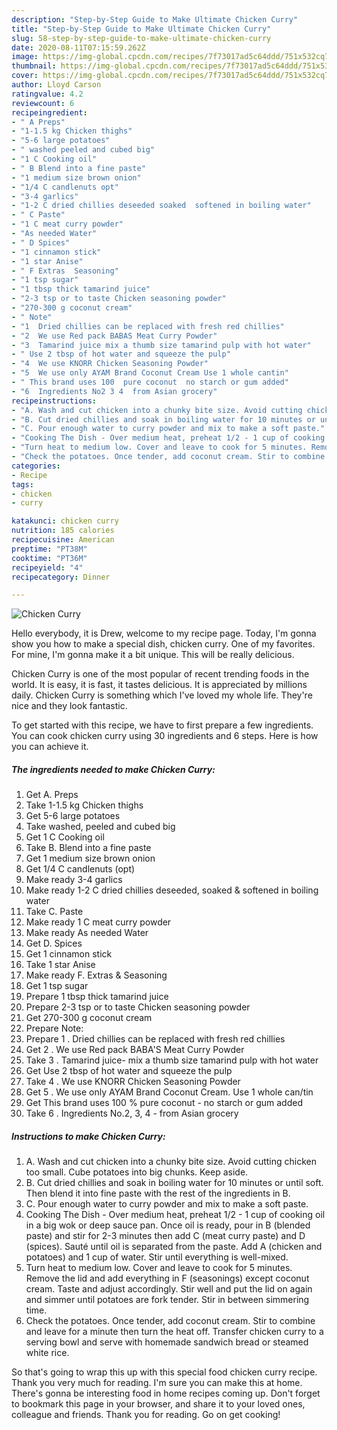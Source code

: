 ```yaml
---
description: "Step-by-Step Guide to Make Ultimate Chicken Curry"
title: "Step-by-Step Guide to Make Ultimate Chicken Curry"
slug: 58-step-by-step-guide-to-make-ultimate-chicken-curry
date: 2020-08-11T07:15:59.262Z
image: https://img-global.cpcdn.com/recipes/7f73017ad5c64ddd/751x532cq70/chicken-curry-recipe-main-photo.jpg
thumbnail: https://img-global.cpcdn.com/recipes/7f73017ad5c64ddd/751x532cq70/chicken-curry-recipe-main-photo.jpg
cover: https://img-global.cpcdn.com/recipes/7f73017ad5c64ddd/751x532cq70/chicken-curry-recipe-main-photo.jpg
author: Lloyd Carson
ratingvalue: 4.2
reviewcount: 6
recipeingredient:
- " A Preps"
- "1-1.5 kg Chicken thighs"
- "5-6 large potatoes"
- " washed peeled and cubed big"
- "1 C Cooking oil"
- " B Blend into a fine paste"
- "1 medium size brown onion"
- "1/4 C candlenuts opt"
- "3-4 garlics"
- "1-2 C dried chillies deseeded soaked  softened in boiling water"
- " C Paste"
- "1 C meat curry powder"
- "As needed Water"
- " D Spices"
- "1 cinnamon stick"
- "1 star Anise"
- " F Extras  Seasoning"
- "1 tsp sugar"
- "1 tbsp thick tamarind juice"
- "2-3 tsp or to taste Chicken seasoning powder"
- "270-300 g coconut cream"
- " Note"
- "1  Dried chillies can be replaced with fresh red chillies"
- "2  We use Red pack BABAS Meat Curry Powder"
- "3  Tamarind juice mix a thumb size tamarind pulp with hot water"
- " Use 2 tbsp of hot water and squeeze the pulp"
- "4  We use KNORR Chicken Seasoning Powder"
- "5  We use only AYAM Brand Coconut Cream Use 1 whole cantin"
- " This brand uses 100  pure coconut  no starch or gum added"
- "6  Ingredients No2 3 4  from Asian grocery"
recipeinstructions:
- "A. Wash and cut chicken into a chunky bite size. Avoid cutting chicken too small. Cube potatoes into big chunks. Keep aside."
- "B. Cut dried chillies and soak in boiling water for 10 minutes or until soft. Then blend it into fine paste with the rest of the ingredients in B."
- "C. Pour enough water to curry powder and mix to make a soft paste."
- "Cooking The Dish - Over medium heat, preheat 1/2 - 1 cup of cooking oil in a big wok or deep sauce pan. Once oil is ready, pour in B (blended paste) and stir for 2-3 minutes then add C (meat curry paste) and D (spices). Sauté until oil is separated from the paste. Add A (chicken and potatoes) and 1 cup of water. Stir until everything is well-mixed."
- "Turn heat to medium low. Cover and leave to cook for 5 minutes. Remove the lid and add everything in F (seasonings) except coconut cream. Taste and adjust accordingly. Stir well and put the lid on again and simmer until potatoes are fork tender. Stir in between simmering time."
- "Check the potatoes. Once tender, add coconut cream. Stir to combine and leave for a minute then turn the heat off. Transfer chicken curry to a serving bowl and serve with homemade sandwich bread or steamed white rice."
categories:
- Recipe
tags:
- chicken
- curry

katakunci: chicken curry 
nutrition: 185 calories
recipecuisine: American
preptime: "PT38M"
cooktime: "PT36M"
recipeyield: "4"
recipecategory: Dinner

---
```



![Chicken Curry](https://img-global.cpcdn.com/recipes/7f73017ad5c64ddd/751x532cq70/chicken-curry-recipe-main-photo.jpg)

Hello everybody, it is Drew, welcome to my recipe page. Today, I'm gonna show you how to make a special dish, chicken curry. One of my favorites. For mine, I'm gonna make it a bit unique. This will be really delicious.

Chicken Curry is one of the most popular of recent trending foods in the world. It is easy, it is fast, it tastes delicious. It is appreciated by millions daily. Chicken Curry is something which I've loved my whole life. They're nice and they look fantastic.




To get started with this recipe, we have to first prepare a few ingredients. You can cook chicken curry using 30 ingredients and 6 steps. Here is how you can achieve it.

<!--inarticleads1-->

##### The ingredients needed to make Chicken Curry:

1. Get  A. Preps
1. Take 1-1.5 kg Chicken thighs
1. Get 5-6 large potatoes
1. Take  washed, peeled and cubed big
1. Get 1 C Cooking oil
1. Take  B. Blend into a fine paste
1. Get 1 medium size brown onion
1. Get 1/4 C candlenuts (opt)
1. Make ready 3-4 garlics
1. Make ready 1-2 C dried chillies deseeded, soaked &amp; softened in boiling water
1. Take  C. Paste
1. Make ready 1 C meat curry powder
1. Make ready As needed Water
1. Get  D. Spices
1. Get 1 cinnamon stick
1. Take 1 star Anise
1. Make ready  F. Extras &amp; Seasoning
1. Get 1 tsp sugar
1. Prepare 1 tbsp thick tamarind juice
1. Prepare 2-3 tsp or to taste Chicken seasoning powder
1. Get 270-300 g coconut cream
1. Prepare  Note:
1. Prepare 1 . Dried chillies can be replaced with fresh red chillies
1. Get 2 . We use Red pack BABA&#39;S Meat Curry Powder
1. Take 3 . Tamarind juice- mix a thumb size tamarind pulp with hot water
1. Get  Use 2 tbsp of hot water and squeeze the pulp
1. Take 4 . We use KNORR Chicken Seasoning Powder
1. Get 5 . We use only AYAM Brand Coconut Cream. Use 1 whole can/tin
1. Get  This brand uses 100 % pure coconut - no starch or gum added
1. Take 6 . Ingredients No.2, 3, 4 - from Asian grocery




<!--inarticleads2-->

##### Instructions to make Chicken Curry:

1. A. Wash and cut chicken into a chunky bite size. Avoid cutting chicken too small. Cube potatoes into big chunks. Keep aside.
1. B. Cut dried chillies and soak in boiling water for 10 minutes or until soft. Then blend it into fine paste with the rest of the ingredients in B.
1. C. Pour enough water to curry powder and mix to make a soft paste.
1. Cooking The Dish - Over medium heat, preheat 1/2 - 1 cup of cooking oil in a big wok or deep sauce pan. Once oil is ready, pour in B (blended paste) and stir for 2-3 minutes then add C (meat curry paste) and D (spices). Sauté until oil is separated from the paste. Add A (chicken and potatoes) and 1 cup of water. Stir until everything is well-mixed.
1. Turn heat to medium low. Cover and leave to cook for 5 minutes. Remove the lid and add everything in F (seasonings) except coconut cream. Taste and adjust accordingly. Stir well and put the lid on again and simmer until potatoes are fork tender. Stir in between simmering time.
1. Check the potatoes. Once tender, add coconut cream. Stir to combine and leave for a minute then turn the heat off. Transfer chicken curry to a serving bowl and serve with homemade sandwich bread or steamed white rice.




So that's going to wrap this up with this special food chicken curry recipe. Thank you very much for reading. I'm sure you can make this at home. There's gonna be interesting food in home recipes coming up. Don't forget to bookmark this page in your browser, and share it to your loved ones, colleague and friends. Thank you for reading. Go on get cooking!
